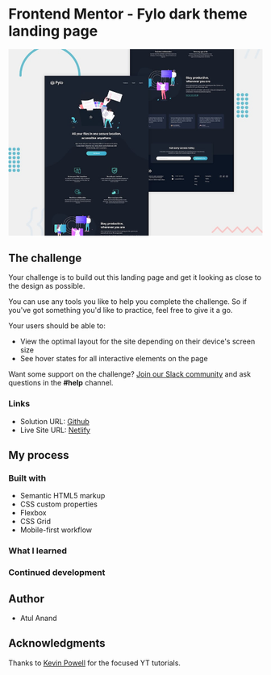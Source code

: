 # Frontend Mentor - Fylo dark theme landing page

![Design preview for the Fylo dark theme landing page challenge](./design/desktop-preview.jpg)

## The challenge

Your challenge is to build out this landing page and get it looking as close to the design as possible.

You can use any tools you like to help you complete the challenge. So if you've got something you'd like to practice, feel free to give it a go.

Your users should be able to: 

- View the optimal layout for the site depending on their device's screen size
- See hover states for all interactive elements on the page

Want some support on the challenge? [Join our Slack community](https://www.frontendmentor.io/slack) and ask questions in the **#help** channel.

### Links

- Solution URL: [Github](https://github.com/atulanand206/fem-fylo-dark)
- Live Site URL: [Netlify](https://fem-fylo-dark.netlify.app/)

## My process

### Built with

- Semantic HTML5 markup
- CSS custom properties
- Flexbox
- CSS Grid
- Mobile-first workflow

### What I learned

### Continued development

## Author

- Atul Anand

## Acknowledgments

Thanks to [Kevin Powell](https://www.youtube.com/channel/UCJZv4d5rbIKd4QHMPkcABCw) for the focused YT tutorials.
